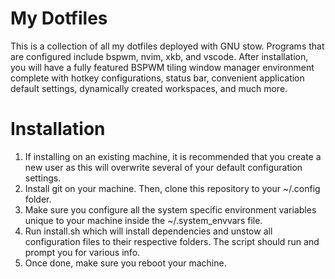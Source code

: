 # My Dotfiles

This is a collection of all my dotfiles deployed with GNU stow. Programs that are configured include bspwm, nvim, xkb, and vscode. After installation, you will have a fully featured BSPWM tiling window manager environment complete with hotkey configurations, status bar, convenient application default settings, dynamically created workspaces, and much more.

# Installation

1) If installing on an existing machine, it is recommended that you create a new user as this will overwrite several of your default configuration settings. 
2) Install git on your machine. Then, clone this repository to your ~/.config folder. 
3) Make sure you configure all the system specific environment variables unique to your machine inside the ~/.system_envvars file. 
4) Run install.sh which will install dependencies and unstow all configuration files to their respective folders. The script should run and prompt you for various info. 
5) Once done, make sure you reboot your machine.
